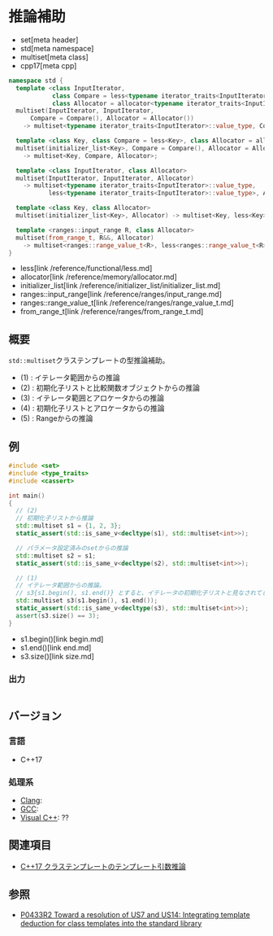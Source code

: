 # 推論補助
* set[meta header]
* std[meta namespace]
* multiset[meta class]
* cpp17[meta cpp]

```cpp
namespace std {
  template <class InputIterator,
            class Compare = less<typename iterator_traits<InputIterator>::value_type>,
            class Allocator = allocator<typename iterator_traits<InputIterator>::value_type>>
  multiset(InputIterator, InputIterator,
      Compare = Compare(), Allocator = Allocator())
    -> multiset<typename iterator_traits<InputIterator>::value_type, Compare, Allocator>; // (1)

  template <class Key, class Compare = less<Key>, class Allocator = allocator<Key>>
  multiset(initializer_list<Key>, Compare = Compare(), Allocator = Allocator())
    -> multiset<Key, Compare, Allocator>;                                                 // (2)

  template <class InputIterator, class Allocator>
  multiset(InputIterator, InputIterator, Allocator)
    -> multiset<typename iterator_traits<InputIterator>::value_type,
           less<typename iterator_traits<InputIterator>::value_type>, Allocator>;         // (3)

  template <class Key, class Allocator>
  multiset(initializer_list<Key>, Allocator) -> multiset<Key, less<Key>, Allocator>;      // (4)

  template <ranges::input_range R, class Allocator>
  multiset(from_range_t, R&&, Allocator)
    -> multiset<ranges::range_value_t<R>, less<ranges::range_value_t<R>>, Allocator>;     // (5) C++23から
}
```
* less[link /reference/functional/less.md]
* allocator[link /reference/memory/allocator.md]
* initializer_list[link /reference/initializer_list/initializer_list.md]
* ranges::input_range[link /reference/ranges/input_range.md]
* ranges::range_value_t[link /reference/ranges/range_value_t.md]
* from_range_t[link /reference/ranges/from_range_t.md]

## 概要
`std::multiset`クラステンプレートの型推論補助。

- (1) : イテレータ範囲からの推論
- (2) : 初期化子リストと比較関数オブジェクトからの推論
- (3) : イテレータ範囲とアロケータからの推論
- (4) : 初期化子リストとアロケータからの推論
- (5) : Rangeからの推論


## 例
```cpp example
#include <set>
#include <type_traits>
#include <cassert>

int main()
{
  // (2)
  // 初期化子リストから推論
  std::multiset s1 = {1, 2, 3};
  static_assert(std::is_same_v<decltype(s1), std::multiset<int>>);

  // パラメータ設定済みのsetからの推論
  std::multiset s2 = s1;
  static_assert(std::is_same_v<decltype(s2), std::multiset<int>>);

  // (1)
  // イテレータ範囲からの推論。
  // s3{s1.begin(), s1.end()} とすると、イテレータの初期化子リストと見なされてしまうので注意
  std::multiset s3(s1.begin(), s1.end());
  static_assert(std::is_same_v<decltype(s3), std::multiset<int>>);
  assert(s3.size() == 3);
}
```
* s1.begin()[link begin.md]
* s1.end()[link end.md]
* s3.size()[link size.md]

### 出力
```
```


## バージョン
### 言語
- C++17

### 処理系
- [Clang](/implementation.md#clang):
- [GCC](/implementation.md#gcc):
- [Visual C++](/implementation.md#visual_cpp): ??


## 関連項目
- [C++17 クラステンプレートのテンプレート引数推論](/lang/cpp17/type_deduction_for_class_templates.md)


## 参照
- [P0433R2 Toward a resolution of US7 and US14: Integrating template deduction for class templates into the standard library](http://www.open-std.org/jtc1/sc22/wg21/docs/papers/2017/p0433r2.html)

